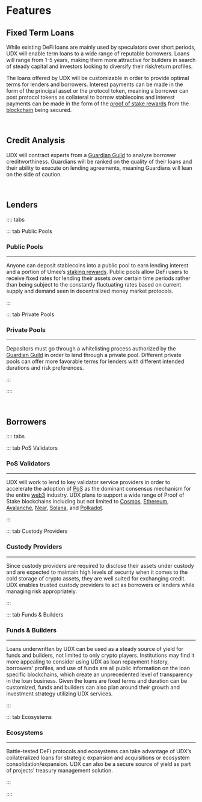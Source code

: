 # Features

## Fixed Term Loans

While existing DeFi loans are mainly used by speculators over short periods, UDX will enable term loans to a wide range of reputable borrowers. Loans will range from 1-5 years, making them more attractive for builders in search of steady capital and investors looking to diversify their risk/return profiles.

The loans offered by UDX will be customizable in order to provide optimal terms for lenders and borrowers. Interest payments can be made in the form of the principal asset or the protocol token, meaning a borrower can post protocol tokens as collateral to borrow stablecoins and interest payments can be made in the form of the [proof of stake rewards](/learn-the-basics/staking-basics/what-is-staking.html#staking-rewards) from the [blockchain](/learn-the-basics/blockchain-basics/what-is-blockchain) being secured.

<br>

## Credit Analysis

UDX will contract experts from a [Guardian Guild](/overview/udx/guardian-guild) to analyze borrower creditworthiness. Guardians will be ranked on the quality of their loans and their ability to execute on lending agreements, meaning Guardians will lean on the side of caution.

<br>

## Lenders

:::: tabs

::: tab Public Pools

### Public Pools

****

Anyone can deposit stablecoins into a public pool to earn lending interest and a portion of Umee’s [staking rewards](/learn-the-basics/staking-basics/what-is-staking.html#staking-rewards). Public pools allow DeFi users to receive fixed rates for lending their assets over certain time periods rather than being subject to the constantly fluctuating rates based on current supply and demand seen in decentralized money market protocols.

:::

::: tab Private Pools

### Private Pools

****

Depositors must go through a whitelisting process authorized by the [Guardian Guild](/overview/udx/guardian-guild) in order to lend through a private pool. Different private pools can offer more favorable terms for lenders with different intended durations and risk preferences.

:::

::::

<br>

## Borrowers

:::: tabs

::: tab PoS Validators

### PoS Validators

****

UDX will work to lend to key validator service providers in order to accelerate the adoption of [PoS](/learn-the-basics/blockchain-basics/types-of-blockchains) as the dominant consensus mechanism for the entire [web3](/learn-the-basics/crypto-basics/what-is-web3) industry. UDX plans to support a wide range of Proof of Stake blockchains including but not limited to [Cosmos](/learn-the-basics/cosmos-basics), [Ethereum](https://ethereum.org/), [Avalanche](https://www.avax.network/), [Near](https://near.org/), [Solana](https://solana.com/), and [Polkadot](https://polkadot.network/).

:::

::: tab Custody Providers

### Custody Providers

****

Since custody providers are required to disclose their assets under custody and are expected to maintain high levels of security when it comes to the cold storage of crypto assets, they are well suited for exchanging credit. UDX enables trusted custody providers to act as borrowers or lenders while managing risk appropriately. 

:::

::: tab Funds & Builders

### Funds & Builders

****

Loans underwritten by UDX can be used as a steady source of yield for funds and builders, not limited to only crypto players. Institutions may find it more appealing to consider using UDX as loan repayment history, borrowers’ profiles, and use of funds are all public information on the loan specific blockchains, which create an unprecedented level of transparency in the loan business. Given the loans are fixed terms and duration can be customized, funds and builders can also plan around their growth and investment strategy utilizing UDX services. 

:::

::: tab Ecosystems

### Ecosystems

****

Battle-tested DeFi protocols and ecosystems can take advantage of UDX’s collateralized loans for strategic expansion and acquisitions or ecosystem consolidation/expansion. UDX can also be a secure source of yield as part of projects’ treasury management solution.

:::

::::